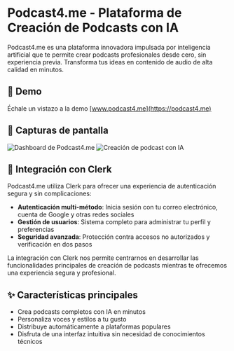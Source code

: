 # Podcast4.me - Plataforma de Creación de Podcasts con IA

Podcast4.me es una plataforma innovadora impulsada por inteligencia artificial que te permite crear podcasts profesionales desde cero, sin experiencia previa. Transforma tus ideas en contenido de audio de alta calidad en minutos.

## 🚀 Demo

Échale un vistazo a la demo [www.podcast4.me](https://podcast4.me)

## 📸 Capturas de pantalla

![Dashboard de Podcast4.me](https://via.placeholder.com/800x450?text=Dashboard+de+Podcast4.me)
![Creación de podcast con IA](https://via.placeholder.com/800x450?text=Creación+de+podcast+con+IA)

## 🔐 Integración con Clerk

Podcast4.me utiliza Clerk para ofrecer una experiencia de autenticación segura y sin complicaciones:

- **Autenticación multi-método**: Inicia sesión con tu correo electrónico, cuenta de Google y otras redes sociales
- **Gestión de usuarios**: Sistema completo para administrar tu perfil y preferencias
- **Seguridad avanzada**: Protección contra accesos no autorizados y verificación en dos pasos

La integración con Clerk nos permite centrarnos en desarrollar las funcionalidades principales de creación de podcasts mientras te ofrecemos una experiencia segura y profesional.

## ✨ Características principales

- Crea podcasts completos con IA en minutos
- Personaliza voces y estilos a tu gusto
- Distribuye automáticamente a plataformas populares
- Disfruta de una interfaz intuitiva sin necesidad de conocimientos técnicos
